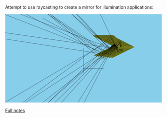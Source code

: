 Attempt to use raycasting to create a mirror for illumination applications:

![](./test01.gif)

[Full notes](./notes.pdf)

